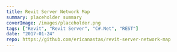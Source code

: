 ```yaml
---
title: Revit Server Network Map
summary: placeholder summary
coverImage: /images/placeholder.png
tags: ["Revit", "Revit Server", "C#.Net", "REST"]
date: "2017-01-24"
repo: https://github.com/ericanastas/revit-server-network-map
---
```

